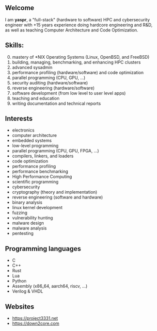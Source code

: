 ## Welcome

I am **yaspr**, a "full-stack" (hardware to software) HPC and cybersecurity engineer with +15 years experience doing hardcore engineering and R&D, as well as teaching Computer Architecture and Code Optimization.

## Skills: 
  0) mastery of *NIX Operating Systems (Linux, OpenBSD, and FreeBSD) 
  1) building, managing, benchmarking, and enhancing HPC clusters
  2) advanced sysadmin
  3) performance profiling (hardware/software) and code optimization
  4) parallel programming (CPU, GPU, ...)
  5) security auditing (hardware/software)
  6) reverse engineering (hardware/software)
  7) software development (from low level to user level apps) 
  8) teaching and education
  9) writing documentation and technical reports
     
## Interests
  - electronics
  - computer architecture
  - embedded systems 
  - low-level programming
  - parallel programming (CPU, GPU, FPGA, ...)
  - compilers, linkers, and loaders 
  - code optimization
  - performance profiling
  - performance benchmarking
  - High Performance Computing
  - scientific programming
  - cybersecurity
  - cryptography (theory and implementation)
  - reverse engineering (software and hardware)
  - binary analysis
  - linux kernel development
  - fuzzing
  - vulnerability hunting
  - malware design
  - malware analysis
  - pentesting
    
## Programming languages
  - C
  - C++
  - Rust
  - Lua
  - Python
  - Assembly (x86_64, aarch64, riscv, ...)
  - Verilog & VHDL
    
## Websites
  - https://project3331.net
  - https://down2core.com
